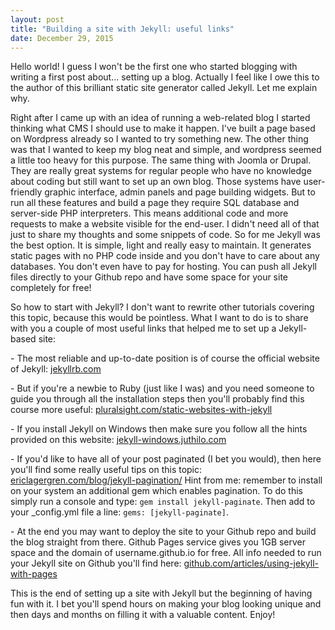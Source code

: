 ```yaml
---
layout: post
title: "Building a site with Jekyll: useful links"
date: December 29, 2015
--- 
```


Hello world! I guess I won't be the first one who started blogging with writing a first post about... setting up a blog. Actually I feel like I owe this to the author of this brilliant static site generator called Jekyll. Let me explain why.

Right after I came up with an idea of running a web-related blog I started thinking what CMS I should use to make it happen. I've built a page based on Wordpress already so I wanted to try something new. The other thing was that I wanted to keep my blog neat and simple, and wordpress seemed a little too heavy for this purpose. The same thing with Joomla or Drupal. They are really great systems for regular people who have no knowledge about coding but still want to set up an own blog. Those systems have user-friendly graphic interface, admin panels and page building widgets. But to run all these features and build a page they require SQL database and server-side PHP interpreters. This means additional code and more requests to make a website visible for the end-user. I didn't need all of that just to share my thoughts and some snippets of code. So for me Jekyll was the best option. It is simple, light and really easy to maintain. It generates static pages with no PHP code inside and you don't have to care about any databases. You don't even have to pay for hosting. You can push all Jekyll files directly to your Github repo and have some space for your site completely for free!


So how to start with Jekyll? I don't want to rewrite other tutorials covering this topic, because this would be pointless. What I want to do is to share with you a couple of most useful links that helped me to set up a Jekyll-based site:

\- The most reliable and up-to-date position is of course the official website of Jekyll: [jekyllrb.com](https://jekyllrb.com/)

\- But if you're a newbie to Ruby (just like I was) and you need someone to guide you through all the installation steps then you'll probably find this course more useful: [pluralsight.com/static-websites-with-jekyll](https://app.pluralsight.com/courses/static-websites-with-jekyll)

\- If you install Jekyll on Windows then make sure you follow all the hints provided on this website: [jekyll-windows.juthilo.com](http://jekyll-windows.juthilo.com/)

\- If you'd like to have all of your post paginated (I bet you would), then here you'll find some really useful tips on this topic: [ericlagergren.com/blog/jekyll-pagination/](http://www.ericlagergren.com/blog/jekyll-pagination/)
Hint from me: remember to install on your system an additional gem which enables pagination. To do this simply run a console and type: `gem install jekyll-paginate`. Then add to your _config.yml file a line: `gems: [jekyll-paginate]`.

\- At the end you may want to deploy the site to your Github repo and build the blog straight from there. Github Pages service gives you 1GB server space and the domain of username.github.io for free.
All info needed to run your Jekyll site on Github you'll find here: [github.com/articles/using-jekyll-with-pages](https://help.github.com/articles/using-jekyll-with-pages/)

This is the end of setting up a site with Jekyll but the beginning of having fun with it. I bet you'll spend hours on making your blog looking unique and then days and months on filling it with a valuable content. Enjoy!